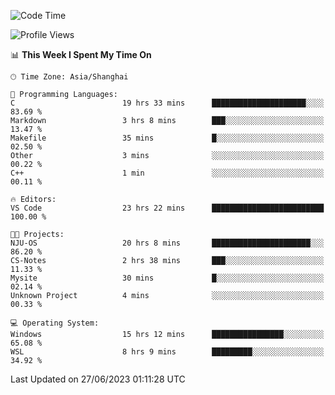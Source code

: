 <!--START_SECTION:waka-->
![Code Time](http://img.shields.io/badge/Code%20Time-1%2C021%20hrs%207%20mins-blue)

![Profile Views](http://img.shields.io/badge/Profile%20Views-0-blue)

📊 **This Week I Spent My Time On** 

```text
🕑︎ Time Zone: Asia/Shanghai

💬 Programming Languages: 
C                        19 hrs 33 mins      █████████████████████░░░░   83.69 % 
Markdown                 3 hrs 8 mins        ███░░░░░░░░░░░░░░░░░░░░░░   13.47 % 
Makefile                 35 mins             █░░░░░░░░░░░░░░░░░░░░░░░░   02.50 % 
Other                    3 mins              ░░░░░░░░░░░░░░░░░░░░░░░░░   00.22 % 
C++                      1 min               ░░░░░░░░░░░░░░░░░░░░░░░░░   00.11 % 

🔥 Editors: 
VS Code                  23 hrs 22 mins      █████████████████████████   100.00 % 

🐱‍💻 Projects: 
NJU-OS                   20 hrs 8 mins       ██████████████████████░░░   86.20 % 
CS-Notes                 2 hrs 38 mins       ███░░░░░░░░░░░░░░░░░░░░░░   11.33 % 
Mysite                   30 mins             █░░░░░░░░░░░░░░░░░░░░░░░░   02.14 % 
Unknown Project          4 mins              ░░░░░░░░░░░░░░░░░░░░░░░░░   00.33 % 

💻 Operating System: 
Windows                  15 hrs 12 mins      ████████████████░░░░░░░░░   65.08 % 
WSL                      8 hrs 9 mins        █████████░░░░░░░░░░░░░░░░   34.92 % 
```


 Last Updated on 27/06/2023 01:11:28 UTC
<!--END_SECTION:waka-->
